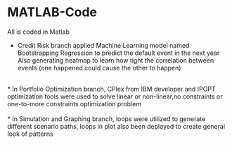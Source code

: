 # MATLAB-Code
All is coded in Matlab

* Credit Risk branch applied Machine Learning model named Bootstrapping Regression to predict the default event in the next year <br /> 
Also generating heatmap to learn how tight the correlation between events (one happened could cause the other to happen) <br />
<br />
* In Portfolio Optimization branch, CPlex from IBM developer and IPOPT optimization tools were used to solve linear or non-linear,no constraints or one-to-more constraints optimization problem <br />
<br />
* In Simulation and Graphing branch, loops were utilized to generate different scenario paths, loops in plot also been deployed to create general look of patterns <br />
<br />
